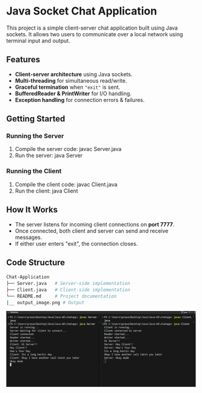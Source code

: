 # Java Socket Chat Application

This project is a simple client-server chat application built using Java sockets. It allows two users to communicate over a local network using terminal input and output.

## Features
- **Client-server architecture** using Java sockets.
- **Multi-threading** for simultaneous read/write.
- **Graceful termination** when `"exit"` is sent.
- **BufferedReader & PrintWriter** for I/O handling.
- **Exception handling** for connection errors & failures.

## Getting Started

### Running the Server
1. Compile the server code:
javac Server.java
3. Run the server:
java Server

### Running the Client
1. Compile the client code:
javac Client.java
2. Run the client:
java Client


## How It Works
- The server listens for incoming client connections on **port 7777**.
- Once connected, both client and server can send and receive messages.
- If either user enters "exit", the connection closes.

## Code Structure
```bash
Chat-Application
├── Server.java   # Server-side implementation
├── Client.java   # Client-side implementation
└── README.md     # Project documentation
|__ output_image.png # Output 
```

![Chat Application Output](https://github.com/prasannareddy2804/Chat-Application/blob/main/output_image.png)
